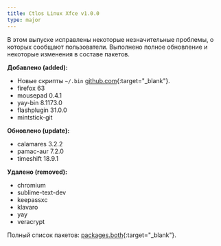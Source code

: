 ```yaml
---
title: Ctlos Linux Xfce v1.0.0
type: major
---
```


В этом выпуске исправлены некоторые незначительные проблемы, о которых сообщают пользователи. Выполнено полное обновление и некоторые изменения в составе пакетов.

**Добавлено (added):**

* Новые скрипты `~/.bin` [github.com](https://github.com/ctlos/ctlosiso/tree/574a073c5a64932db1e4c669e9964ce8b2a30e10/airootfs/etc/skel/.bin){:target="_blank"}.
* firefox 63
* mousepad 0.4.1
* yay-bin 8.1173.0
* flashplugin 31.0.0
* mintstick-git

**Обновлено (update):**

* calamares 3.2.2
* pamac-aur 7.2.0
* timeshift 18.9.1

**Удалено (removed):**

* chromium
* sublime-text-dev
* keepassxc
* klavaro
* yay
* veracrypt

Полный список пакетов: [packages.both](https://github.com/ctlos/ctlosiso/blob/574a073c5a64932db1e4c669e9964ce8b2a30e10/packages.both){:target="_blank"}.